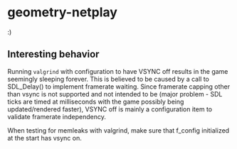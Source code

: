 # geometry-netplay
:)

## Interesting behavior

Running `valgrind` with configuration to have VSYNC off results in the game seemingly sleeping forever.
This is believed to be caused by a call to SDL_Delay() to implement framerate waiting. Since framerate
capping other than vsync is not supported and not intended to be (major problem - SDL ticks are timed
at milliseconds with the game possibly being updated/rendered faster), VSYNC off is mainly a configuration
item to validate framerate independency.

When testing for memleaks with valgrind, make sure that f_config initialized at the start has vsync on.
